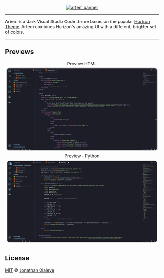 <p align="center">
  <a href="https://horizontheme.com/">
    <img alt="artem banner" src="https://i.ibb.co/Cv3vV6y/Artem-Banner.png">
  </a>
</p>

---

Artem is a dark Visual Studio Code theme based on the popular [Horizon Theme](https://marketplace.visualstudio.com/items?itemName=jolaleye.horizon-theme-vscode). Artem combines Horizon's amazing UI with a different, brighter set of colors.  

---

## Previews

<p align="center">
  Preview HTML
  <img alt="preview-1" src="./preview_html.png">
  Preview - Python
  <img alt="preview-2" src="./preview_python.png">
</p>

## License

[MIT](LICENSE) © [Jonathan Olaleye](https://github.com/jolaleye)
